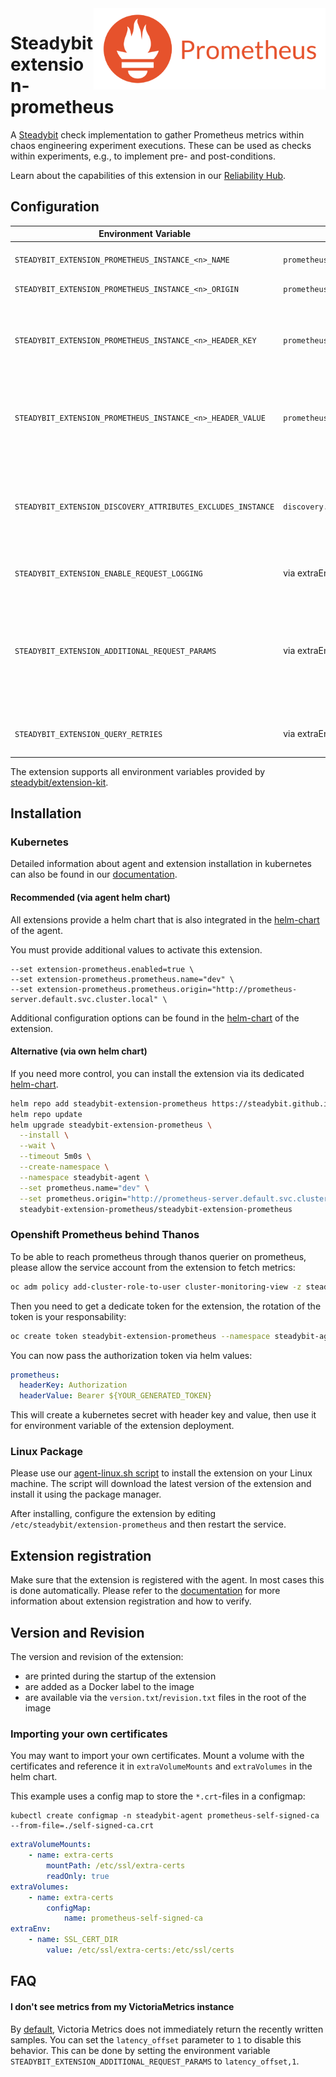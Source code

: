 <img src="./logo.png" height="130" align="right" alt="Prometheus logo depicting a fire next to the text 'Prometheus'">

# Steadybit extension-prometheus

A [Steadybit](https://www.steadybit.com/) check implementation to gather Prometheus metrics within chaos engineering experiment executions. These can be used as checks within experiments, e.g., to implement pre- and post-conditions.

Learn about the capabilities of this extension in our [Reliability Hub](https://hub.steadybit.com/extension/com.steadybit.extension_prometheus).

## Configuration

| Environment Variable                                         | Helm value                               | Meaning                                                                                                                                                                                                                              | Required |
|--------------------------------------------------------------|------------------------------------------|--------------------------------------------------------------------------------------------------------------------------------------------------------------------------------------------------------------------------------------|----------|
| `STEADYBIT_EXTENSION_PROMETHEUS_INSTANCE_<n>_NAME`           | `prometheus.name`                        | Name of the Prometheus instance                                                                                                                                                                                                      | yes      |
| `STEADYBIT_EXTENSION_PROMETHEUS_INSTANCE_<n>_ORIGIN`         | `prometheus.origin`                      | Url of the Prometheus                                                                                                                                                                                                                | yes      |
| `STEADYBIT_EXTENSION_PROMETHEUS_INSTANCE_<n>_HEADER_KEY`     | `prometheus.headerKey`                   | Optional header key to send to the Prometheus API. Typically used for authentication purposes.                                                                                                                                       | no       |
| `STEADYBIT_EXTENSION_PROMETHEUS_INSTANCE_<n>_HEADER_VALUE`   | `prometheus.headerValue`                 | Optional header value to send to the Prometheus API. Typically used for authentication purposes.                                                                                                                                     | no       |
| `STEADYBIT_EXTENSION_DISCOVERY_ATTRIBUTES_EXCLUDES_INSTANCE` | `discovery.attributes.excludes.instance` | List of Target Attributes which will be excluded during discovery. Checked by key equality and supporting trailing "*"                                                                                                               | no       |
| `STEADYBIT_EXTENSION_ENABLE_REQUEST_LOGGING`                 | via extraEnv variables                   | Set to `true`to enable detailed Request logging                                                                                                                                                                                      | no       |
| `STEADYBIT_EXTENSION_ADDITIONAL_REQUEST_PARAMS`              | via extraEnv variables                   | Additional Request Parameters that will be added when metrics are fetched, key value pairs for example `latency_offset,1` when using [Victoria Metics](https://docs.victoriametrics.com/victoriametrics/keyconcepts/#query-latency). | no       |
| `STEADYBIT_EXTENSION_QUERY_RETRIES`                          | via extraEnv variables                   | Retry Prometheus queries this many times.                                                                                                                                                                                            | no       |

The extension supports all environment variables provided by [steadybit/extension-kit](https://github.com/steadybit/extension-kit#environment-variables).

## Installation

### Kubernetes

Detailed information about agent and extension installation in kubernetes can also be found in
our [documentation](https://docs.steadybit.com/install-and-configure/install-agent/install-on-kubernetes).

#### Recommended (via agent helm chart)

All extensions provide a helm chart that is also integrated in the
[helm-chart](https://github.com/steadybit/helm-charts/tree/main/charts/steadybit-agent) of the agent.

You must provide additional values to activate this extension.

```
--set extension-prometheus.enabled=true \
--set extension-prometheus.prometheus.name="dev" \
--set extension-prometheus.prometheus.origin="http://prometheus-server.default.svc.cluster.local" \
```

Additional configuration options can be found in
the [helm-chart](https://github.com/steadybit/extension-prometheus/blob/main/charts/steadybit-extension-prometheus/values.yaml) of the
extension.

#### Alternative (via own helm chart)

If you need more control, you can install the extension via its
dedicated [helm-chart](https://github.com/steadybit/extension-prometheus/blob/main/charts/steadybit-extension-prometheus).

```bash
helm repo add steadybit-extension-prometheus https://steadybit.github.io/extension-prometheus
helm repo update
helm upgrade steadybit-extension-prometheus \
  --install \
  --wait \
  --timeout 5m0s \
  --create-namespace \
  --namespace steadybit-agent \
  --set prometheus.name="dev" \
  --set prometheus.origin="http://prometheus-server.default.svc.cluster.local" \
  steadybit-extension-prometheus/steadybit-extension-prometheus
```

### Openshift Prometheus behind Thanos

To be able to reach prometheus through thanos querier on prometheus, please allow the service account from the extension to fetch metrics:
```bash
oc adm policy add-cluster-role-to-user cluster-monitoring-view -z steadybit-extension-prometheus -n steadybit-agent
```

Then you need to get a dedicate token for the extension, the rotation of the token is your responsability:
```bash
oc create token steadybit-extension-prometheus --namespace steadybit-agent
```

You can now pass the authorization token via helm values:
```yaml
prometheus:
  headerKey: Authorization
  headerValue: Bearer ${YOUR_GENERATED_TOKEN}
```

This will create a kubernetes secret with header key and value, then use it for environment variable of the extension deployment.

### Linux Package

Please use
our [agent-linux.sh script](https://docs.steadybit.com/install-and-configure/install-agent/install-on-linux-hosts)
to install the extension on your Linux machine. The script will download the latest version of the extension and install
it using the package manager.

After installing, configure the extension by editing `/etc/steadybit/extension-prometheus` and then restart the service.

## Extension registration

Make sure that the extension is registered with the agent. In most cases this is done automatically. Please refer to
the [documentation](https://docs.steadybit.com/install-and-configure/install-agent/extension-registration) for more
information about extension registration and how to verify.

## Version and Revision

The version and revision of the extension:
- are printed during the startup of the extension
- are added as a Docker label to the image
- are available via the `version.txt`/`revision.txt` files in the root of the image

### Importing your own certificates

You may want to import your own certificates. Mount a volume with the certificates and reference it in `extraVolumeMounts` and `extraVolumes` in the helm chart.

This example uses a config map to store the `*.crt`-files in a configmap:

```shell
kubectl create configmap -n steadybit-agent prometheus-self-signed-ca --from-file=./self-signed-ca.crt
```


```yaml
extraVolumeMounts:
	- name: extra-certs
		mountPath: /etc/ssl/extra-certs
		readOnly: true
extraVolumes:
	- name: extra-certs
		configMap:
			name: prometheus-self-signed-ca
extraEnv:
	- name: SSL_CERT_DIR
		value: /etc/ssl/extra-certs:/etc/ssl/certs
```

## FAQ

#### I don't see metrics from my VictoriaMetrics instance

By [default](https://docs.victoriametrics.com/victoriametrics/keyconcepts/#query-latency), Victoria Metrics does not immediately return the recently written samples. You can set the `latency_offset` parameter to `1` to disable this behavior. This can be done by setting the environment variable `STEADYBIT_EXTENSION_ADDITIONAL_REQUEST_PARAMS` to `latency_offset,1`.
